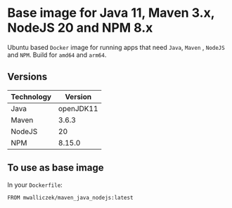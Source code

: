 # Base image for Java 11, Maven 3.x, NodeJS 20 and NPM 8.x

Ubuntu based `Docker` image for running apps that need `Java`, `Maven` , `NodeJS` and `NPM`. Build for `amd64` and `arm64`.

## Versions

| Technology | Version   |
|------------|-----------|
| Java       | openJDK11 |
| Maven      | 3.6.3     |
| NodeJS     | 20   |
| NPM     | 8.15.0   |

## To use as base image

In your `Dockerfile`:

```docker
FROM mwalliczek/maven_java_nodejs:latest
```
